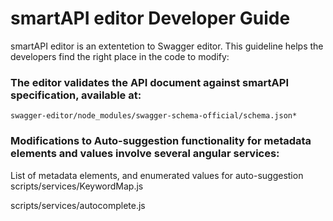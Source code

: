 # smartAPI editor Developer Guide

smartAPI editor is an extentetion to Swagger editor. This guideline helps the developers find the right place in the code to modify: 


### The editor validates the API document against  smartAPI specification, available at:
```shell
swagger-editor/node_modules/swagger-schema-official/schema.json*
```
### Modifications to Auto-suggestion functionality for metadata elements and values involve several angular services:
List of metadata elements, and enumerated values for auto-suggestion 
  scripts/services/KeywordMap.js
  
  scripts/services/autocomplete.js




